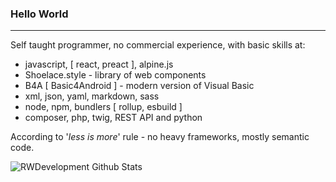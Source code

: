 ### Hello World

- - -

Self taught programmer, no commercial experience, with basic skills at:  
- javascript, [ react, preact ], alpine.js
- Shoelace.style - library of web components
- B4A [ Basic4Android ] - modern version of Visual Basic
- xml, json, yaml, markdown, sass
- node, npm, bundlers [ rollup, esbuild ]
- composer, php, twig, REST API and python

According to '_less is more_' rule - no heavy frameworks, mostly semantic code.

<img align="center" src="https://github-readme-stats.vercel.app/api?username=RWDevelopment&line_height=20&title_color=7A7ADB&icon_color=2234AE&text_color=D3D3D3&bg_color=0,000000,130F40" alt="RWDevelopment Github Stats">

